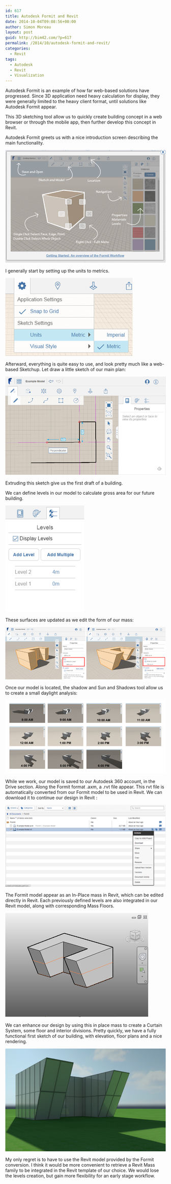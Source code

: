 ```yaml
---
id: 617
title: Autodesk Formit and Revit
date: 2014-10-04T09:08:56+00:00
author: Simon Moreau
layout: post
guid: http://bim42.com/?p=617
permalink: /2014/10/autodesk-formit-and-revit/
categories:
  - Revit
tags:
  - Autodesk
  - Revit
  - Visualization
---
```

Autodesk Formit is an example of how far web-based solutions have progressed. Since 3D application need heavy calculation for display, they were generally limited to the heavy client format, until solutions like Autodesk Formit appear.

This 3D sketching tool allow us to quickly create building concept in a web browser or through the mobile app, then further develop this concept in Revit.

Autodesk Formit greets us with a nice introduction screen describing the main functionality.

![ScreenClip](/assets/2014/10/ScreenClip.png)

I generally start by setting up the units to metrics.

![ScreenClip-1](/assets/2014/10/ScreenClip-1.png)

Afterward, everything is quite easy to use, and look pretty much like a web-based Sketchup. Let draw a little sketch of our main plan:

![ScreenClip-2](/assets/2014/10/ScreenClip-2.png)

Extruding this sketch give us the first draft of a building.

We can define levels in our model to calculate gross area for our future building.

![ScreenClip-3](/assets/2014/10/ScreenClip-3.png)

These surfaces are updated as we edit the form of our mass:

![FloorArea](/assets/2014/10/FloorArea.png)

Once our model is located, the shadow and Sun and Shadows tool allow us to create a small daylight analysis:

![DaylightAnalysis](/assets/2014/10/DaylightAnalysis.png)

While we work, our model is saved to our Autodesk 360 account, in the Drive section. Along the Formit format .axm, a .rvt file appear. This rvt file is automatically converted from our Formit model to be used in Revit. We can download it to continue our design in Revit :

![ScreenClip-9](/assets/2014/10/ScreenClip-9.png)

The Formit model appear as an In-Place mass in Revit, which can be edited directly in Revit. Each previously defined levels are also integrated in our Revit model, along with corresponding Mass Floors.

![ScreenClip-10](/assets/2014/10/ScreenClip-10.png)

We can enhance our design by using this in place mass to create a Curtain System, some floor and interior divisions. Pretty quickly, we have a fully functional first sketch of our building, with elevation, floor plans and a nice rendering.

![ScreenClip-11](/assets/2014/10/ScreenClip-11.png)

My only regret is to have to use the Revit model provided by the Formit conversion. I think it would be more convenient to retrieve a Revit Mass family to be integrated in the Revit template of our choice. We would lose the levels creation, but gain more flexibility for an early stage workflow.